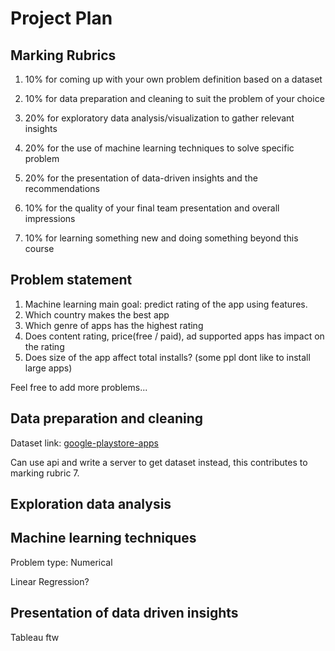 # Project Plan

## Marking Rubrics

1. 10% for coming up with your own problem definition based on a dataset

2. 10% for data preparation and cleaning to suit the problem of your choice

3. 20% for exploratory data analysis/visualization to gather relevant insights

4. 20% for the use of machine learning techniques to solve specific problem

5. 20% for the presentation of data-driven insights and the recommendations

6. 10% for the quality of your final team presentation and overall impressions

7. 10% for learning something new and doing something beyond this course

## Problem statement

1. Machine learning main goal: predict rating of the app using features.
2. Which country makes the best app
3. Which genre of apps has the highest rating
4. Does content rating, price(free / paid), ad supported apps has impact on the rating
5. Does size of the app affect total installs? (some ppl dont like to install large apps)

Feel free to add more problems...

## Data preparation and cleaning

Dataset link: [google-playstore-apps](https://www.kaggle.com/gauthamp10/google-playstore-apps)

Can use api and write a server to get dataset instead, this contributes to marking rubric 7.

## Exploration data analysis

## Machine learning techniques

Problem type: Numerical

Linear Regression?

## Presentation of data driven insights

Tableau ftw
